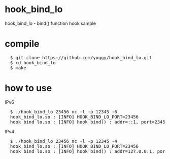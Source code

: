 hook_bind_lo 
=====================
hook_bind_lo - bind() function hook sample

compile
====================
<pre>
  $ git clone https://github.com/yoggy/hook_bind_lo.git
  $ cd hook_bind_lo
  $ make
</pre>

how to use
=====================
IPv6
<pre>
  $ ./hook_bind_lo 23456 nc -l -p 12345 -6
  hook_bind_lo.so : [INFO] HOOK_BIND_LO_PORT=23456
  hook_bind_lo.so : [INFO] hook bind() : addr=::1, port=23456
</pre>

IPv4
<pre>
  $ ./hook_bind_lo 23456 nc -l -p 12345 -4
  hook_bind_lo.so : [INFO] HOOK_BIND_LO_PORT=23456
  hook_bind_lo.so : [INFO] hook bind() : addr=127.0.0.1, port=23456
</pre>
